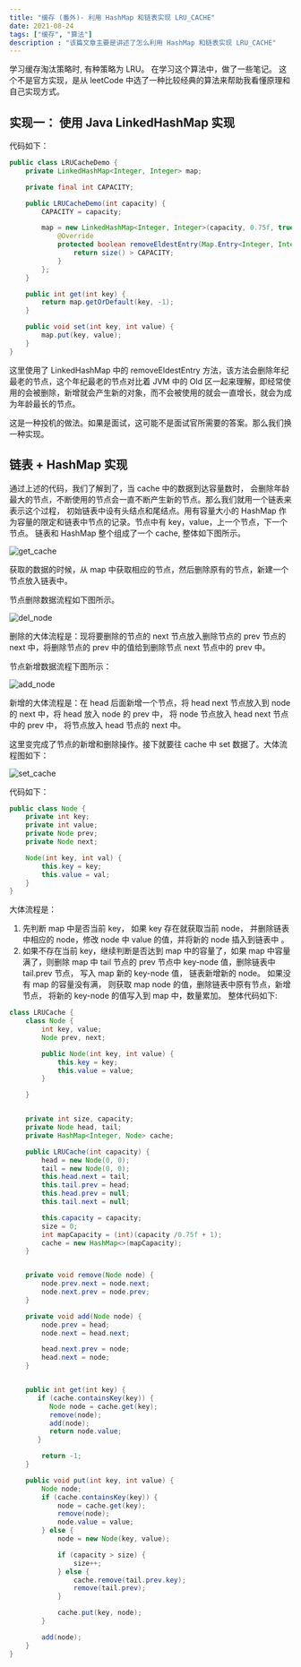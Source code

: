 ```yaml
---
title: "缓存 (番外)- 利用 HashMap 和链表实现 LRU_CACHE"
date: 2021-08-24
tags: ["缓存", "算法"]
description : "该篇文章主要是讲述了怎么利用 HashMap 和链表实现 LRU_CACHE"
---
```


学习缓存淘汰策略时, 有种策略为 LRU。 在学习这个算法中，做了一些笔记。 这个不是官方实现，是从 leetCode 中选了一种比较经典的算法来帮助我看懂原理和自己实现方式。

## 实现一： 使用 Java LinkedHashMap 实现
代码如下：
```java
public class LRUCacheDemo {
    private LinkedHashMap<Integer, Integer> map;

    private final int CAPACITY;

    public LRUCacheDemo(int capacity) {
        CAPACITY = capacity;

        map = new LinkedHashMap<Integer, Integer>(capacity, 0.75f, true) {
            @Override
            protected boolean removeEldestEntry(Map.Entry<Integer, Integer> eldest) {
                return size() > CAPACITY;
            }
        };
    }

    public int get(int key) {
        return map.getOrDefault(key, -1);
    }

    public void set(int key, int value) {
        map.put(key, value);
    }
}
```
这里使用了 LinkedHashMap 中的 removeEldestEntry 方法，该方法会删除年纪最老的节点，这个年纪最老的节点对比着 JVM 中的 Old 区一起来理解，即经常使用的会被删除，新增就会产生新的对象，而不会被使用的就会一直增长，就会为成为年龄最长的节点。

这是一种投机的做法。如果是面试，这可能不是面试官所需要的答案。那么我们换一种实现。

## 链表 + HashMap 实现
通过上述的代码，我们了解到了，当 cache 中的数据到达容量数时， 会删除年龄最大的节点，不断使用的节点会一直不断产生新的节点。那么我们就用一个链表来表示这个过程， 初始链表中设有头结点和尾结点。用有容量大小的 HashMap 作为容量的限定和链表中节点的记录。节点中有 key，value，上一个节点，下一个节点。 链表和 HashMap 整个组成了一个 cache, 整体如下图所示。

![get_cache](/images/post/lru/864E454A-7135-418a-AB12-12371D5FFD20.png)

获取的数据的时候，从 map 中获取相应的节点，然后删除原有的节点，新建一个节点放入链表中。

节点删除数据流程如下图所示。

![del_node](/images/post/lru/Image_1.png)

删除的大体流程是：现将要删除的节点的 next 节点放入删除节点的 prev 节点的 next 中，将删除节点的 prev 中的值给到删除节点 next 节点中的 prev 中。

节点新增数据流程下图所示：

![add_node](/images/post/lru/BD947AEF-8225-43d9-8B89-53CE5F8087F3.png)

新增的大体流程是：在 head 后面新增一个节点，将 head next 节点放入到 node 的 next 中，将 head 放入 node 的 prev 中， 将 node 节点放入 head next 节点中的 prev 中， 将节点放入 head 节点的 next 中。

这里变完成了节点的新增和删除操作。接下就要往 cache 中 set 数据了。大体流程图如下：

![set_cache](/images/post/lru/Image_3.png)

代码如下：
```java
public class Node {
    private int key;
    private int value;
    private Node prev;
    private Node next;

    Node(int key, int val) {
        this.key = key;
        this.value = val;
    }
}
```


大体流程是：
1. 先判断 map 中是否当前 key， 如果 key 存在就获取当前 node， 并删除链表中相应的 node，修改 node 中 value 的值，并将新的 node 插入到链表中 。
2. 如果不存在当前 key，继续判断是否达到 map 中的容量了，如果 map 中容量满了，则删除 map 中 tail 节点的 prev 节点中 key-node 值，删除链表中 tail.prev 节点， 写入 map 新的 key-node 值， 链表新增新的 node。 如果没有 map 的容量没有满， 则获取 map node 的值，删除链表中原有节点，新增节点， 将新的 key-node 的值写入到 map 中，数量累加。 整体代码如下:

```java
class LRUCache {
    class Node {
        int key, value;
        Node prev, next;

        public Node(int key, int value) {
            this.key = key;
            this.value = value;
        }

    }


    private int size, capacity;
    private Node head, tail;
    private HashMap<Integer, Node> cache;

    public LRUCache(int capacity) {
        head = new Node(0, 0);
        tail = new Node(0, 0);
        this.head.next = tail;
        this.tail.prev = head;
        this.head.prev = null;
        this.tail.next = null;

        this.capacity = capacity;
        size = 0;
        int mapCapacity = (int)(capacity /0.75f + 1);
        cache = new HashMap<>(mapCapacity);
    }


    private void remove(Node node) {
        node.prev.next = node.next;
        node.next.prev = node.prev;
    }

    private void add(Node node) {
        node.prev = head;
        node.next = head.next;

        head.next.prev = node;
        head.next = node;
    }


    public int get(int key) {
       if (cache.containsKey(key)) {
          Node node = cache.get(key);
          remove(node);
          add(node);
          return node.value;
       }

        return -1;
    }

    public void put(int key, int value) {
        Node node;
        if (cache.containsKey(key)) {
            node = cache.get(key);
            remove(node);
            node.value = value;
        } else {
            node = new Node(key, value);

            if (capacity > size) {
                size++;
            } else {
                cache.remove(tail.prev.key);
                remove(tail.prev);
            }

            cache.put(key, node);
        }

        add(node);
    }
}
```









